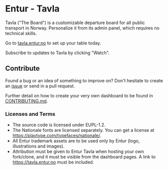 # Entur - Tavla

Tavla ("The Board") is a customizable departure board for all public transport in Norway.
Personalize it from its admin panel, which requires no technical skills.

Go to [tavla.entur.no](https://tavla.entur.no) to set up your table today.

Subscribe to updates to Tavla by clicking "Watch".

## Contribute

Found a bug or an idea of something to improve on? Don't hesitate to create an [issue](https://github.com/entur/tavla/issues/new) or send in a pull request.

Further detail on how to create your very own dashboard to be found in [CONTRIBUTING.md](/CONTRIBUTING.md).

### Licenses and Terms

* The source code is licensed under EUPL-1.2.
* The Nationale fonts are licensed separately. You can get a license at https://playtype.com/typefaces/nationale/.
* All Entur trademark assets are to be used only by Entur (logo, illustrations and images).
* Attribution must be given to Entur Tavla when hosting your own fork/clone, and it must be visible from the dashboard pages. A link to https://tavla.entur.no must be included.
